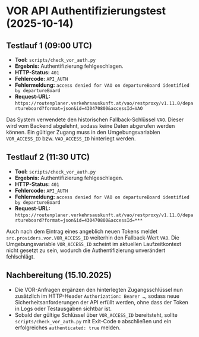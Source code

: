 # VOR API Authentifizierungstest (2025-10-14)

## Testlauf 1 (09:00 UTC)

- **Tool:** `scripts/check_vor_auth.py`
- **Ergebnis:** Authentifizierung fehlgeschlagen.
- **HTTP-Status:** `401`
- **Fehlercode:** `API_AUTH`
- **Fehlermeldung:** `access denied for VAO on departureBoard identified by departureBoard`
- **Request-URL:** `https://routenplaner.verkehrsauskunft.at/vao/restproxy/v1.11.0/departureboard?format=json&id=430470800&accessId=VAO`

Das System verwendete den historischen Fallback-Schlüssel `VAO`. Dieser wird vom Backend abgelehnt, sodass keine Daten
abgerufen werden können. Ein gültiger Zugang muss in den Umgebungsvariablen `VOR_ACCESS_ID` bzw. `VAO_ACCESS_ID` hinterlegt
werden.

## Testlauf 2 (11:30 UTC)

- **Tool:** `scripts/check_vor_auth.py`
- **Ergebnis:** Authentifizierung fehlgeschlagen.
- **HTTP-Status:** `401`
- **Fehlercode:** `API_AUTH`
- **Fehlermeldung:** `access denied for VAO on departureBoard identified by departureBoard`
- **Request-URL:** `https://routenplaner.verkehrsauskunft.at/vao/restproxy/v1.11.0/departureboard?format=json&id=430470800&accessId=***`

Auch nach dem Eintrag eines angeblich neuen Tokens meldet `src.providers.vor.VOR_ACCESS_ID` weiterhin den Fallback-Wert `VAO`.
Die Umgebungsvariable `VOR_ACCESS_ID` scheint im aktuellen Laufzeitkontext nicht gesetzt zu sein, wodurch die Authentifizierung
unverändert fehlschlägt.

## Nachbereitung (15.10.2025)

- Die VOR-Anfragen ergänzen den hinterlegten Zugangsschlüssel nun zusätzlich im HTTP-Header `Authorization: Bearer …`, sodass
  neue Sicherheitsanforderungen der API erfüllt werden, ohne dass der Token in Logs oder Testausgaben sichtbar ist.
- Sobald der gültige Schlüssel über `VOR_ACCESS_ID` bereitsteht, sollte `scripts/check_vor_auth.py` mit Exit-Code `0`
  abschließen und ein erfolgreiches `authenticated: true` melden.
